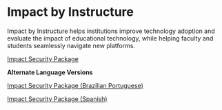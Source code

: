 # Impact by Instructure

Impact by Instructure helps institutions improve technology adoption and evaluate the impact of educational technology, while helping faculty and students seamlessly navigate new platforms.

[Impact Security Package](https://inst.bid/impact/dl)

**Alternate Language Versions**

[Impact Security Package (Brazilian Portuguese)](https://inst.bid/pt-br/impact/dl)

[Impact Security Package (Spanish)](https://inst.bid/es-la/impact/dl) 
